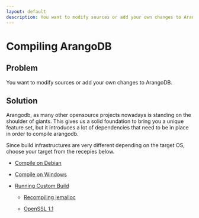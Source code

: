 ```yaml
---
layout: default
description: You want to modify sources or add your own changes to ArangoDB
---
```

Compiling ArangoDB
==================

Problem
-------

You want to modify sources or add your own changes to ArangoDB.

Solution
--------

Arangodb, as many other opensource projects nowadays is standing on the shoulder of giants.
This gives us a solid foundation to bring you a unique feature set, but it introduces a lot of
dependencies that need to be in place in order to compile arangodb.

Since build infrastructures are very different depending on the target OS, choose your target
from the recepies below.

- [Compile on Debian](compiling-debian.html)

- [Compile on Windows](compiling-windows.html)

- [Running Custom Build](compiling-runningcustombuild.html)

  - [Recompiling jemalloc](compiling-jemalloc.html)

  - [OpenSSL 1.1](compiling-openssl.html)

